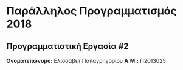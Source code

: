 # Παράλληλος Προγραμματισμός 2018
## Προγραμματιστική Εργασία #2

**Ονοματεπώνυμο:** Ελισσάβετ Παπαγρηγορίου
**Α.Μ.:** Π2013025



